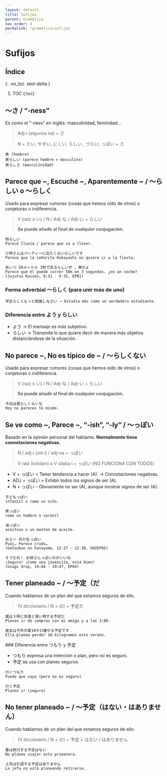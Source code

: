 ```yaml
---
layout: default
title: Sufijos
parent: Gramática
nav_order: 4
permalink: /gramatica/sufijos
---
```


# Sufijos

## Índice
{: .no_toc .text-delta }

1. TOC
{:toc}

## 〜さ / “-ness”

Es como el "-ness" en inglés: masculinidad, feminidad…

> Adj-i (algunos na) + さ
> 
> N + たい, やすい, にくい, らしい , づらい, っぽい + さ

```
男 (hombre)
男らしい (parece hombre = masculino)
男らしさ (masculinidad)
```

## Parece que ~, Escuché ~, Aparentemente ~ / 〜らしい o 〜らしく

Usado para expresar rumores (cosas que hemos oído de otros) o conjeturas o indiferencia.

> V (raíz o い) / N / Adj-な / Adj-い + らしい
> 
> **Se puede añadir al final de cualquier conjugación.**

```
雨らしい
Parece lluvia / parece que va a llover.

小林さんはパーティーに出たくないらしいです
Parece que la señorita Kobayashi no quiere ir a la fiesta.

あいつ 50メートル 3秒で走るらしいぜ 。車かよ
Parece que él puede correr 50m en 3 segundos. ¿es un coche?
(Jujutsu Kaisen, 9:31 - 9:35, EP01)
```

### Forma adverbial 〜らしく (para unir más de uno)

```
学生らしくもっと勉強しなさい → Estudia más como un verdadero estudiante.
```

### Diferencia entre よう y らしい

- よう → El mensaje es más subjetivo.
- らしい → Transmite lo que quiere decir de manera más objetiva distanciándose de la situación.

## No parece ~, No es típico de ~ / 〜らしくない

Usado para expresar rumores (cosas que hemos oído de otros) o conjeturas o indiferencia.

> V (raíz o い) / N / Adj-な / Adj-い + らしい
> 
> **Se puede añadir al final de cualquier conjugación.**

```
今日は君らしくないな
Hoy no pareces tú mismo.
```

## Se ve como ~, Parece ~, “-ish”, “-ly” / 〜っぽい

Basado en la opinión personal del hablante. **Normalmente tiene connotaciones negativas.**

> N / adj-i (sin i) / adj-na + っぽい
> 
> V raíz (ichidan) o V sílaba i + っぽい (NO FUNCIONA CON TODOS)

- V + っぽい = Tener tendencia a hacer (A). → Connotaciones negativas.
- ADJ + っぽい = Exhibir todos los signos de ser (A).
- N + っぽい - Obviamente no ser (A), aunque mostrar signos de ser (A).

```
子どもっぽい
infantil o como un niño.

男っぽい
como un hombre o varonil

油っぽい
aceitoso o un montón de aceite.

おえ～ 何か生っぽい
Puaj… Parece crudo…
(Gotoubun no hanayome, 12:27 - 12:30, S02EP05)

そうだね！ お姉さんっぽいのがいいね
¡Seguro! ¡Como una jovencita, está bien!
(Usagi drop, 19:44 - 19:47, EP04)
```

## Tener planeado ~ / 〜予定（だ

Cuando hablamos de un plan del que estamos seguros de ello.

> (V diccionario / N + の) + 予定だ

```
僕は３時に友達と買い物する予定だ
Planeo ir de compras con mi amiga y a las 3:00.

彼女は今年の夏10キロ痩せる予定です
Ella planea perder 10 kilogramos este verano.
```

### Diferencia entre つもり y 予定

- つもり expresa una intención o plan, pero no es seguro.
- 予定 se usa con planes seguros.

```
行くつもり
Puede que vaya (pero no es seguro)

行く予定
Planeo ir (seguro)
```

##  No tener planeado ~ / 〜予定（はない・はありません）

Cuando hablamos de un plan del que estamos seguros de ello.

> (V diccionario / N + の) + 予定 + はない / はありません

```
春は旅行する予定はない
No planeo viajar esta primavera.

上司は引退する予定はありません
La jefa no está planeando retirarse.
```